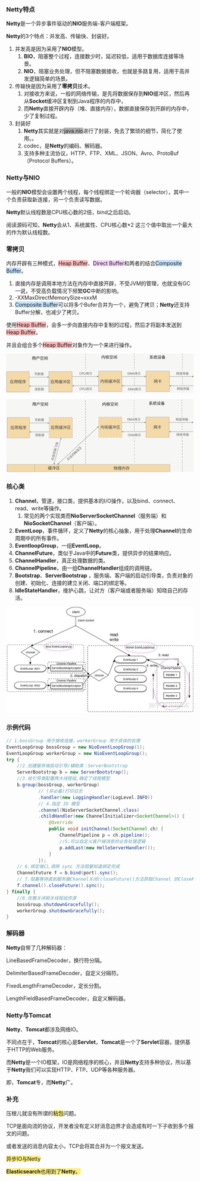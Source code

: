 ### Netty特点

**Netty**是一个异步事件驱动的**NIO**服务端-客户端框架。

**Netty**的3个特点：并发高、传输快、封装好。

1. 并发高是因为采用了**NIO**模型。
   1. **BIO**，阻塞整个过程，连接数少时，延迟较低，适用于数据库连接等场景。
   2. **NIO**，阻塞业务处理，但不阻塞数据接收，也就是多路复用，适用于高并发逻辑简单的场景。
2. 传输快是因为采用了**零拷贝**技术。
   1. 对接收方来说，一般的网络传输，是先将数据保存到**NIO**缓冲区，然后再从**Socket**缓冲区复制到Java程序的内存中，
   2. 而**Netty**直接开辟内存（堆、直接内存），数据直接保存到开辟的内存中，少了复制过程。
3. 封装好
   1. **Netty**其实就是对<span style=background:#b3b3b3>java.nio</span>进行了封装，免去了繁琐的细节，简化了使用。。
   2. codec，是**Netty**的编码、解码器。
   3. 支持多种主流协议，HTTP、FTP、XML、JSON、Avro、ProtoBuf（Protocol Buffers）。



### Netty与NIO

一般的**NIO**模型会设置两个线程，每个线程绑定一个轮询器（selector），其中一个负责获取新连接，另一个负责读写数据。

**Netty**默认线程数是CPU核心数的2倍，bind之后启动。

阅读源码可知，**Netty**会从1、系统属性、CPU核心数\*2 这三个值中取出一个最大的作为默认线程数。



### 零拷贝

内存开辟有三种模式，<span style=background:#ffb8b8>Heap Buffer</span>、<span style=background:#f8d2ff>Direct Buffer</span>和两者的结合<span style=background:#c2e2ff>Composite Buffer</span>。

1. 直接内存是调用本地方法在内存中直接开辟，不受JVM的管理，也就没有GC一说，不受高负载情况下频繁**GC**中断的影响。
2. -XXMaxDirectMemorySize=xxxM
3. <span style=background:#c2e2ff>Composite Buffer</span>可以将多个Bufer合并为一个，避免了拷贝；**Netty**还支持Buffer分解，也减少了拷贝。

使用<span style=background:#ffb8b8>Heap Buffer</span>，会多一步向直接内存中复制的过程，然后才将副本发送到<span style=background:#ffb8b8>Heap Buffer</span>。

并且会组合多个<span style=background:#ffb8b8>Heap Buffer</span>对象作为一个来进行操作。

![image](../images/4/copy-normal.png)

![image](../images/4/copy-zero.png)



### 核心类

1. **Channel**，管道，接口类，提供基本的I/O操作，以及bind、connect、read、write等操作。
   1. 常见的两个实现类而**NioServerSocketChannel**（服务端）和**NioSocketChannel**（客户端）。
2. **EventLoop**，事件循环，定义了**Netty**的核心抽象，用于处理**Channel**的生命周期中的所有事件。
3. **EventloopGroup**，一组**EventLoop**。
4. **ChannelFuture**，类似于Java中的**Future**类，提供异步的结果响应。
5. **ChannelHandler**，真正处理数据的类。
6. **ChannelPipeline**，由一组**ChannelHandler**组成的调用链。
7. **Bootstrap**、**ServerBootstrap** ，服务端、客户端的启动引导类，负责对象的创建、初始化、连接的建立关闭、端口的绑定等。
8. **IdleStateHandler**，维护心跳，让对方（客户端或者服务端）知晓自己的存活。

![image](../images/4/netty-structure.png)



### 示例代码

```java
// 1.bossGroup 用于接收连接，workerGroup 用于具体的处理
EventLoopGroup bossGroup = new NioEventLoopGroup(1);
EventLoopGroup workerGroup = new NioEventLoopGroup();
try {
    //2.创建服务端启动引导/辅助类：ServerBootstrap
    ServerBootstrap b = new ServerBootstrap();
    //3.给引导类配置两大线程组,确定了线程模型
    b.group(bossGroup, workerGroup)
            // (非必备)打印日志
            .handler(new LoggingHandler(LogLevel.INFO))
            // 4.指定 IO 模型
            .channel(NioServerSocketChannel.class)
            .childHandler(new ChannelInitializer<SocketChannel>() {
                @Override
                public void initChannel(SocketChannel ch) {
                    ChannelPipeline p = ch.pipeline();
                    //5.可以自定义客户端消息的业务处理逻辑
                    p.addLast(new HelloServerHandler());
                }
            });
    // 6.绑定端口,调用 sync 方法阻塞知道绑定完成
    ChannelFuture f = b.bind(port).sync();
    // 7.阻塞等待直到服务器Channel关闭(closeFuture()方法获取Channel 的CloseFuture对象,然后调用sync()方法)
    f.channel().closeFuture().sync();
} finally {
    //8.优雅关闭相关线程组资源
    bossGroup.shutdownGracefully();
    workerGroup.shutdownGracefully();
}
```



### 解码器

**Netty**自带了几种解码器：

LineBasedFrameDecoder，换行符分隔。

DelimiterBasedFrameDecoder，自定义分隔符。

FixedLengthFrameDecoder，定长分割。

LengthFieldBasedFrameDecoder，自定义解码器。



### Netty与Tomcat

**Netty**、**Tomcat**都涉及网络IO。

不同点在于，**Tomcat**的核心是**Servlet**，**Tomcat**是一个了**Servlet**容器，提供基于HTTP的Web服务。

而**Netty**是一个IO框架，IO是网络程序的核心，并且**Netty**支持多种协议，所以基于**Netty**我们可以实现HTTP、FTP、UDP等各种服务器。

即，**Tomcat**专，而**Netty**广。



### 补充

压根儿就没有所谓的<span style=background:#ffee7c>粘包</span>问题。

TCP是面向流的协议，开发者没有定义好消息边界才会造成有时一下子收到多个报文的问题。

或者发送的消息内容太小，TCP会将其合并为一个报文发送。



<span style=background:#ffee7c>异步IO与Netty</span>

<span style=background:#ffee7c>**Elasticsearch**也用到了**Netty**。</span>

